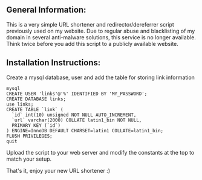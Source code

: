 General Information:
--------------------

This is a very simple URL shortener and redirector/dereferrer script previously used on my website. Due to regular abuse and blacklisting of my domain in several anti-malware solutions, this service is no longer available. Think twice before you add this script to a publicly available website.

Installation Instructions:
--------------------------

Create a mysql database, user and add the table for storing link information
```
mysql
CREATE USER 'links'@'%' IDENTIFIED BY 'MY_PASSWORD';
CREATE DATABASE links;
use links;
CREATE TABLE `link` (
  `id` int(10) unsigned NOT NULL AUTO_INCREMENT,
  `url` varchar(2000) COLLATE latin1_bin NOT NULL,
  PRIMARY KEY (`id`)
) ENGINE=InnoDB DEFAULT CHARSET=latin1 COLLATE=latin1_bin;
FLUSH PRIVILEGES;
quit
```

Upload the script to your web server and modify the constants at the top to match your setup.

That's it, enjoy your new URL shortener :)
